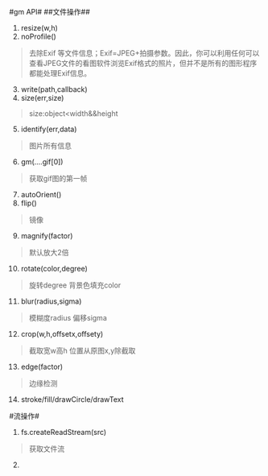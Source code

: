 #gm API#
##文件操作##
1.  resize(w,h)    
2.  noProfile()  
>去除Exif 等文件信息；Exif=JPEG+拍摄参数。因此，你可以利用任何可以查看JPEG文件的看图软件浏览Exif格式的照片，但并不是所有的图形程序都能处理Exif信息。
3.  write(path,callback)  
4.  size(err,size)
>size:object<width&&height  
5.  identify(err,data)
>图片所有信息  
6.  gm(....gif[0])  
>获取gif图的第一帧  
7.  autoOrient()  
8.  flip() 
>镜像  
9.  magnify(factor)  
>默认放大2倍  
10. rotate(color,degree)
>旋转degree 背景色填充color  
11. blur(radius,sigma)
>模糊度radius   偏移sigma  
12. crop(w,h,offsetx,offsety)
>截取宽w高h  位置从原图x,y除截取  
13. edge(factor)
>边缘检测  
14. stroke/fill/drawCircle/drawText 

#流操作#
1.  fs.createReadStream(src)
>获取文件流  
2.